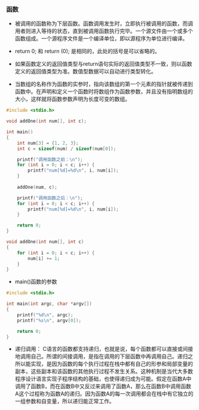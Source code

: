 ### 函数

* 被调用的函数称为下层函数。函数调用发生时，立即执行被调用的函数，而调用者则进入等待的状态，直到被调用函数执行完毕。一个源文件由一个或多个函数组成。一个源程序文件是一个编译单位，即以源程序为单位进行编译。

* return 0; 和 return (0); 是相同的，此处的括号是可以省略的。

* 如果函数定义的返回值类型与return语句实际的返回值类型不一致，则以函数定义的返回值类型为准。数值型数据可以自动进行类型转化。

* 当数组的名称作为函数的实参时，指向该数组的第一个元素的指针就被传递到函数中。在声明和定义一个函数时将数组作为函数参数，并且没有指明数组的大小，这样就将函数参数声明为长度可变的数组。
```c
#include <stdio.h>

void addOne(int num[], int c); 

int main()
{
    int num[3] = {1, 2, 3}; 
    int c = sizeof(num) / sizeof(num[0]);

    printf("调用函数之前：\n");
    for (int i = 0; i < c; i++) {
        printf("num[%d]=%d\n", i, num[i]);
    }   
    
    addOne(num, c); 

    printf("调用函数之后：\n");
    for (int i = 0; i < c; i++) {
        printf("num[%d]=%d\n", i, num[i]);
    }   

    return 0;
}

void addOne(int num[], int c)
{
    for (int i = 0; i < c; i++) {
        num[i] += 1;
    }   
}

```

* main()函数的参数
```c
#include <stdio.h>

int main(int argc, char *argv[])
{
    printf("%d\n", argc);
    printf("%s\n", argv[0]);

    return 0;
}
```

* 递归调用： C语言的函数都支持递归，也就是说，每个函数都可以直接或间接地调用自己。所谓的间接调用，是指在调用的下层函数中再调用自己。递归之所以能实现，是因为函数的每个执行过程在栈中都有自己的形参和局部变量的副本，这些副本和该函数的其他执行过程不发生关系。这种机制是当代大多数程序设计语言实现子程序结构的基础，也使得递归成为可能。假定在函数A中调用了函数B，而在函数B中又反过来调用了函数A，那么在函数B中调用函数A这个过程称为函数A的递归。因为函数A的每一次调用都会在栈中有它独立的一组参数和自变量，所以递归能正常工作。
